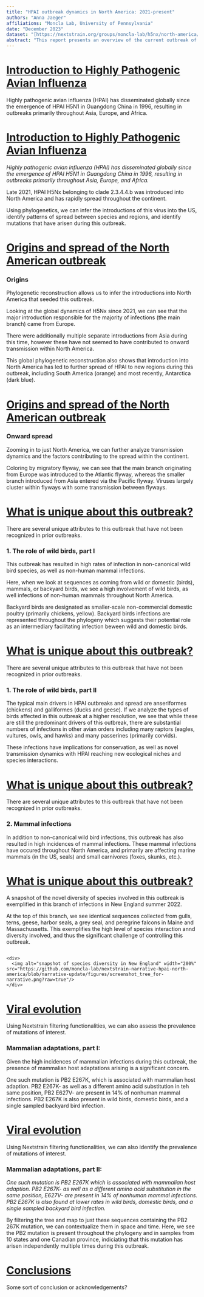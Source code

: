 ```yaml
---
title: "HPAI outbreak dynamics in North America: 2021-present"
authors: "Anna Jaeger"
affiliations: "Moncla Lab, University of Pennsylvania"
date: "December 2023"
dataset: "[https://nextstrain.org/groups/moncla-lab/h5nx/north-america/ha]"
abstract: "This report presents an overview of the current outbreak of highly pathogenic avian influenza in North America and highlights the utility of phylogenetics for interrogating outbreak dynamics."
---
```

# [Introduction to Highly Pathogenic Avian Influenza](https://nextstrain.org/flu/avian/h5n1/ha?animate=1996-03-10,2023-10-11,1,1,30000&d=map&p=full) 

Highly pathogenic avian influenza (HPAI) has disseminated globally since the emergence of HPAI H5N1 in Guangdong China in 1996, resulting in outbreaks primarily throughout Asia, Europe, and Africa. 

# [Introduction to Highly Pathogenic Avian Influenza](https://nextstrain.org/groups/moncla-lab/h5nx/north-america/ha?animate=2020-09-14,2023-05-28,1,1,30000&c=division&f_region=North%20America&r=division) 

*Highly pathogenic avian influenza (HPAI) has disseminated globally since the emergence of HPAI H5N1 in Guangdong China in 1996, resulting in outbreaks primarily throughout Asia, Europe, and Africa.* 

Late 2021, HPAI H5Nx belonging to clade 2.3.4.4.b was introduced into North America and has rapidly spread throughout the continent. 

Using phylogenetics, we can infer the introductions of this virus into the US, identify patterns of spread between species and regions, and identify mutations that have arisen during this outbreak.

# [Origins and spread of the North American outbreak](https://nextstrain.org/groups/moncla-lab/h5nx/global-2021-present/ha?d=tree,map&p=grid)

### Origins
Phylogenetic reconstruction allows us to infer the introductions into North America that seeded this outbreak. 

Looking at the global dynamics of H5Nx since 2021, we can see that the major introduction responsible for the majority of infections (the main branch) came from Europe. 

There were additionally multiple separate introductions from Asia during this time, however these have not seemed to have contributed to onward transmission within North America. 

This global phylogenetic reconstruction also shows that introduction into North America has led to further spread of HPAI to new regions during this outbreak, including South America (orange) and most recently, Antarctica (dark blue).


# [Origins and spread of the North American outbreak](https://nextstrain.org/groups/moncla-lab/h5nx/north-america/ha?c=flyway&d=tree,map&p=full&r=division)


### Onward spread
Zooming in to just North America, we can further analyze transmission dynamics and the factors contributing to the spread within the continent. 

Coloring by migratory flyway, we can see that the main branch originating from Europe was introduced to the Atlantic flyway, whereas the smaller branch introduced from Asia entered via the Pacific flyway. Viruses largely cluster within flyways with some transmission between flyways. 

# [What is unique about this outbreak?](https://nextstrain.org/groups/moncla-lab/h5nx/north-america/ha?c=Domestic_Status&d=tree,map&p=grid&r=division)

There are several unique attributes to this outbreak that have not been recognized in prior outbreaks.

### 1. The role of wild birds, part I

This outbreak has resulted in high rates of infection in non-canonical wild bird species, as well as non-human mammal infections. 

Here, when we look at sequences as coming from wild or domestic (birds), mammals, or backyard birds, we see a high involvement of wild birds, as well infections of non-human mammals throughout North America. 

Backyard birds are designated as smaller-scale non-commercial domestic poultry (primarily chickens, yellow). Backyard birds infections are represented throughout the phylogeny which suggests their potential role as an intermediary facilitating infection beween wild and domestic birds.

# [What is unique about this outbreak?](https://nextstrain.org/groups/moncla-lab/h5nx/north-america/ha?c=order&d=tree&p=full&r=region)

There are several unique attributes to this outbreak that have not been recognized in prior outbreaks.

### 1. The role of wild birds, part II

The typical main drivers in HPAI outbreaks and spread are anseriformes (chickens) and galliformes (ducks and geese). If we analyze the types of birds affected in this outbreak at a higher resolution, we see that while these are still the predominant drivers of this outbreak, there are substantial numbers of infections in other avian orders including many raptors (eagles, vultures, owls, and hawks) and many passerines (primarily corvids). 

These infections have implications for conservation, as well as novel transmission dynamics with HPAI reaching new ecological niches and species interactions.

# [What is unique about this outbreak?](https://nextstrain.org/groups/moncla-lab/h5nx/north-america/ha?c=species_group&d=tree,map&f_host=Nonhuman%20Mammal&p=full&r=division)

There are several unique attributes to this outbreak that have not been recognized in prior outbreaks.

### 2. Mammal infections 

In addition to non-canonical wild bird infections, this outbreak has also resulted in high incidences of mammal infections. These mammal infections have occured throughout North America, and primarily are affecting marine mammals (in the US, seals) and small carnivores (foxes, skunks, etc.).


# [What is unique about this outbreak?](https://nextstrain.org/groups/moncla-lab/h5nx/north-america/ha?c=order&d=tree&m=div&p=full&r=division)

A snapshot of the novel diversity of species involved in this outbreak is exemplified in this branch of infections in New England summer 2022.


At the top of this branch, we see identical sequences collected from gulls, terns, geese, harbor seals, a grey seal, and peregrine falcons in Maine and Massachussetts. This exemplifies the high level of species interaction annd diversity involved, and thus the significant challenge of controlling this outbreak.


```auspiceMainDisplayMarkdown

<div>
  <img alt="snapshot of species diversity in New England" width="200%" src="https://github.com/moncla-lab/nextstrain-narrative-hpai-north-america/blob/narrative-update/figures/screenshot_tree_for-narrative.png?raw=true"/>
</div>

```


# [Viral evolution](https://nextstrain.org/groups/moncla-lab/h5nx/north-america/pb2?branches=hide&c=gt-PB2_627&d=tree&gmax=2283&gmin=4&l=scatter&p=full&r=division&scatterX=Domestic_Status&scatterY=gt)

Using Nextstrain filtering functionalities, we can also assess the prevalence of mutations of interest. 

### Mammalian adaptations, part I:

Given the high incidences of mammalian infections during this outbreak, the presence of mammalian host adaptations arising is a significant concern. 

One such mutation is PB2 E267K, which is associated with mammalian host adaption. PB2 E267K- as well as a different amino acid substitution in teh same position, PB2 E627V- are present in 14% of nonhuman mammal infections. PB2 E267K is also present in wild birds, domestic birds, and a single sampled backyard bird infection. 


# [Viral evolution](https://nextstrain.org/groups/moncla-lab/h5nx/north-america/pb2?c=Domestic_Status&d=tree,map&f_region=North%20America&gmax=2283&gmin=4&gt=PB2.627K&p=grid&r=division)

Using Nextstrain filtering functionalities, we can also identify the prevalence of mutations of interest. 

### Mammalian adaptations, part II:

*One such mutation is PB2 E267K which is associated with mammalian host adaption. PB2 E267K- as well as a different amino acid substitution in the same position, E627V- are present in 14% of nonhuman mammal infections. PB2 E267K is also found at lower rates in wild birds, domestic birds, and a single sampled backyard bird infection.* 

By filtering the tree and map to just these sequences containing the PB2 267K mutation, we can contextualize them in space and time. Here, we see the PB2 mutation is present throughout the phylogeny and in samples from 10 states and one Canadian province, indiciating that this mutation has arisen independently multiple times during this outbreak. 

# [Conclusions](https://nextstrain.org/groups/moncla-lab/h5nx/north-america/ha?c=geo_region_na&d=tree&gmin=4&p=full&r=division)

Some sort of conclusion or acknowledgements?


